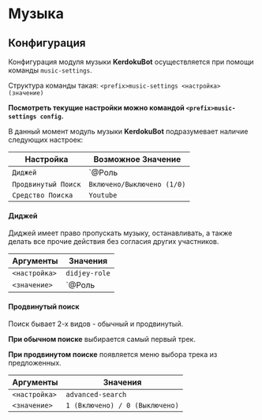 # Музыка

## Конфигурация

Конфигурация модуля музыки **KerdokuBot** осуществляется при помощи команды `music-settings`.

Структура команды такая: `<prefix>music-settings <настройка> (значение)`

**Посмотреть текущие настройки можно командой `<prefix>music-settings config`.**

В данный момент модуль музыки **KerdokuBot** подразумевает наличие следующих настроек:

| Настройка  | Возможное Значение |
| ------------| ---------|
| `Диджей` | `@Роль | Администратор`  |
| `Продвинутый Поиск` | `Включено/Выключено (1/0)` |
| `Средство Поиска` | `Youtube` |

#### Диджей

Диджей имеет право пропускать музыку, останавливать, а также делать все прочие действия без согласия других участников.

| Аргументы  | Значения |
| ------------| ---------|
| `<настройка>` | `didjey-role`  |
| `<значение>` | `@Роль | Ничего` |

#### Продвинутый поиск

Поиск бывает 2-х видов - обычный и продвинутый.

**При обычном поиске** выбирается самый первый трек.

**При продвинутом поиске** появляется меню выбора трека из предложенных.

| Аргументы  | Значения |
| ------------| ---------|
| `<настройка>` | `advanced-search`  |
| `<значение>` | `1 (Включено) / 0 (Выключено)` |

## 